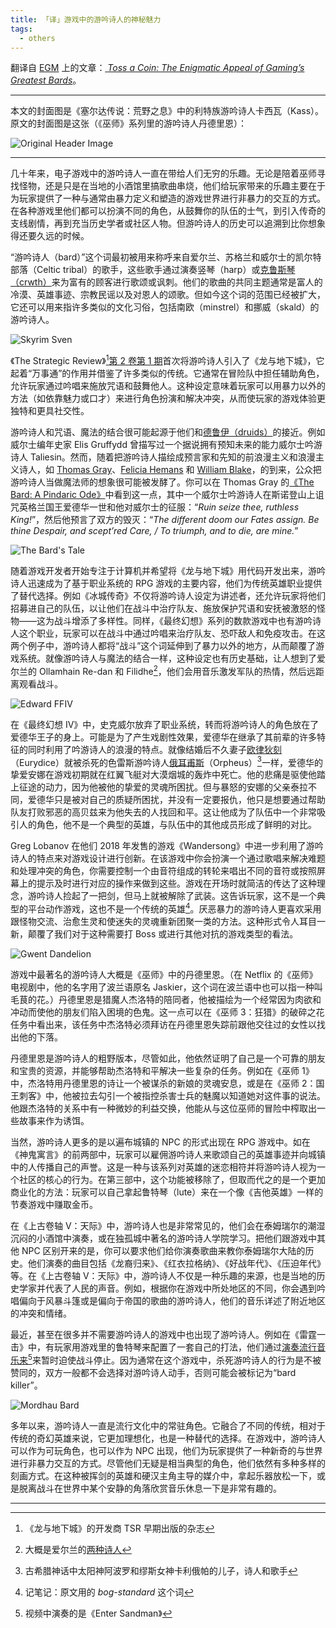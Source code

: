 ```yaml
---
title: 「译」游戏中的游吟诗人的神秘魅力
tags:
  - others
---
```


翻译自 [EGM](https://egmnow.com/) 上的文章：[<span i-gg:link></span> _Toss a Coin: The Enigmatic Appeal of Gaming’s Greatest Bards_](https://egmnow.com/toss-a-coin-the-enigmatic-appeal-of-video-games-greatest-bards/)。

<!-- more -->

---

本文的封面图是《塞尔达传说：荒野之息》中的利特族游吟诗人卡西瓦（Kass）。原文的封面图是这张（《巫师》系列里的游吟诗人丹德里恩）：

![Original Header Image](/img/posts/zh/2020-02-24/the-witcher-dandelion-header.jpg)

---

几十年来，电子游戏中的游吟诗人一直在带给人们无穷的乐趣。无论是陪着巫师寻找怪物，还是只是在当地的小酒馆里搞歌曲串烧，他们给玩家带来的乐趣主要在于为玩家提供了一种与通常由暴力定义和塑造的游戏世界进行非暴力的交互的方式。在各种游戏里他们都可以扮演不同的角色，从鼓舞你的队伍的士气，到引入传奇的支线剧情，再到充当历史学者或社区人物。但游吟诗人的历史可以追溯到比你想象得还要久远的时候。

“游吟诗人（bard）”这个词最初被用来称呼来自爱尔兰、苏格兰和威尔士的凯尔特部落（Celtic tribal）的歌手，这些歌手通过演奏竖琴（harp）或[克鲁斯琴（crwth）](https://en.wikipedia.org/wiki/Crwth)来为富有的顾客进行歌颂或讽刺。他们的歌曲的共同主题通常是富人的冷漠、英雄事迹、宗教民谣以及对恩人的颂歌。但如今这个词的范围已经被扩大，它还可以用来指许多类似的文化习俗，包括南欧（minstrel）和挪威（skald）的游吟诗人。

![Skyrim Sven](/img/posts/zh/2020-02-24/skyrim-sven.jpg) <!-- desc="《上古卷轴》中的游吟诗人从挪威的游吟诗人身上汲取了灵感 —— 虽然并没有确切的证据表明历史上挪威的诗人会演奏乐器" -->

《The Strategic Review》[^1][第 2 卷第 1 期](https://annarchive.com/files/Strv201.pdf)首次将游吟诗人引入了《龙与地下城》，它起着“万事通”的作用并借鉴了许多类似的传统。它通常在冒险队中担任辅助角色，允许玩家通过吟唱来施放咒语和鼓舞他人。这种设定意味着玩家可以用暴力以外的方法（如依靠魅力或口才）来进行角色扮演和解决冲突，从而使玩家的游戏体验更独特和更具社交性。

游吟诗人和咒语、魔法的结合很可能起源于他们和[德鲁伊（druids）](https://en.wikipedia.org/wiki/Druid)的接近。例如威尔士编年史家 Elis Gruffydd 曾描写过一个据说拥有预知未来的能力威尔士吟游诗人 Taliesin。然而，随着把游吟诗人描绘成预言家和先知的前浪漫主义和浪漫主义诗人，如 [Thomas Gray](https://en.wikipedia.org/wiki/Thomas_Gray)、[Felicia Hemans](https://en.wikipedia.org/wiki/Felicia_Hemans) 和 [William Blake](https://en.wikipedia.org/wiki/William_Blake)，的到来，公众把游吟诗人当做魔法师的想象很可能被发酵了。你可以在 Thomas Gray 的[《The Bard: A Pindaric Ode》](https://www.poetryfoundation.org/poems/44298/the-bard-a-pindaric-ode)中看到这一点，其中一个威尔士吟游诗人在斯诺登山上诅咒英格兰国王爱德华一世和他对威尔士的征服：“_Ruin seize thee, ruthless King!_”，然后他预言了双方的毁灭：“_The different doom our Fates assign. Be thine Despair, and scept’red Care, / To triumph, and to die, are mine._”

![The Bard's Tale](/img/posts/zh/2020-02-24/the-bards-tale.jpg) <!-- desc="《冰城传奇》重制版截图" -->

随着游戏开发者开始专注于计算机并希望将《龙与地下城》用代码开发出来，游吟诗人迅速成为了基于职业系统的 RPG 游戏的主要内容，他们为传统英雄职业提供了替代选择。例如《冰城传奇》不仅将游吟诗人设定为讲述者，还允许玩家将他们招募进自己的队伍，以让他们在战斗中治疗队友、施放保护咒语和安抚被激怒的怪物——这为战斗增添了多样性。同样，《最终幻想》系列的数款游戏中也有游吟诗人这个职业，玩家可以在战斗中通过吟唱来治疗队友、恐吓敌人和免疫攻击。在这两个例子中，游吟诗人都将“战斗”这个词延伸到了暴力以外的地方，从而颠覆了游戏系统。就像游吟诗人与魔法的结合一样，这种设定也有历史基础，让人想到了爱尔兰的 Ollamhain Re-dan 和 Filidhe[^2]，他们会用音乐激发军队的热情，然后远距离观看战斗。

![Edward FFIV](/img/posts/zh/2020-02-24/edward-ffiv.jpg) <!-- w=250 desc="《最终幻想IV》中的爱德华" -->

在《最终幻想 IV》中，史克威尔放弃了职业系统，转而将游吟诗人的角色放在了爱德华王子的身上。可能是为了产生戏剧性效果，爱德华在继承了其前辈的许多特征的同时利用了吟游诗人的浪漫的特点。就像结婚后不久妻子[欧律狄刻](https://en.wikipedia.org/wiki/Eurydice)（Eurydice）就被杀死的色雷斯游吟诗人[俄耳甫斯](https://en.wikipedia.org/wiki/Orpheus)（Orpheus）[^3]一样，爱德华的挚爱安娜在游戏初期就在红翼飞艇对大漠烟城的轰炸中死亡。他的悲痛是驱使他踏上征途的动力，因为他被他的挚爱的灵魂所困扰。但与暴怒的安娜的父亲泰拉不同，爱德华只是被对自己的质疑所困扰，并没有一定要报仇，他只是想要通过帮助队友打败邪恶的高贝兹来为他失去的人找回和平。这让他成为了队伍中一个非常吸引人的角色，他不是一个典型的英雄，与队伍中的其他成员形成了鲜明的对比。

Greg Lobanov 在他们 2018 年发售的游戏《Wandersong》中进一步利用了游吟诗人的特点来对游戏设计进行创新。在该游戏中你会扮演一个通过歌唱来解决难题和处理冲突的角色，你需要控制一个由音符组成的转轮来唱出不同的音符或按照屏幕上的提示及时进行对应的操作来做到这些。游戏在开场时就简洁的传达了这种理念，游吟诗人捡起了一把剑，但马上就被解除了武装。这告诉玩家，这不是一个典型的平台动作游戏，这也不是一个传统的英雄[^4]。厌恶暴力的游吟诗人更喜欢采用跟怪物交流、治愈生灵和使迷失的灵魂重新团聚一类的方法。这种形式令人耳目一新，颠覆了我们对于这种需要打 Boss 或进行其他对抗的游戏类型的看法。

![Gwent Dandelion](/img/posts/zh/2020-02-24/gwent-dandelion.jpg) <!-- w=300 desc="丹德里恩的昆特牌" -->

游戏中最著名的游吟诗人大概是《巫师》中的丹德里恩。（在 Netflix 的《巫师》电视剧中，他的名字用了波兰语原名 Jaskier，这个词在波兰语中也可以指一种叫毛茛的花。）丹德里恩是猎魔人杰洛特的陪同者，他被描绘为一个经常因为肉欲和冲动而使他的朋友们陷入困境的色鬼。这一点可以在《巫师 3：狂猎》的破碎之花任务中看出来，该任务中杰洛特必须拜访在丹德里恩失踪前跟他交往过的女性以找出他的下落。

丹德里恩是游吟诗人的粗野版本，尽管如此，他依然证明了自己是一个可靠的朋友和宝贵的资源，并能够帮助杰洛特和平解决一些复杂的任务。例如在《巫师 1》中，杰洛特用丹德里恩的诗让一个被谋杀的新娘的灵魂安息，或是在《巫师 2：国王刺客》中，他被拉去勾引一个被指控杀害士兵的魅魔以知道她对这件事的说法。他跟杰洛特的关系中有一种微妙的利益交换，他能从与这位巫师的冒险中榨取出一些故事来作为诱饵。

当然，游吟诗人更多的是以遍布城镇的 NPC 的形式出现在 RPG 游戏中。如在《神鬼寓言》的前两部中，玩家可以雇佣游吟诗人来歌颂自己的英雄事迹并向城镇中的人传播自己的声誉。这是一种与该系列对英雄的迷恋相符并将游吟诗人视为一个社区的核心的行为。在第三部中，这个功能被移除了，但取而代之的是一个更加商业化的方法：玩家可以自己拿起鲁特琴（lute）来在一个像《吉他英雄》一样的节奏游戏中赚取金币。

在《上古卷轴 V：天际》中，游吟诗人也是非常常见的，他们会在泰姆瑞尔的潮湿沉闷的小酒馆中演奏，或在独孤城中著名的游吟诗人学院学习。把他们跟游戏中其他 NPC 区别开来的是，你可以要求他们给你演奏歌曲来教你泰姆瑞尔大陆的历史。他们演奏的曲目包括《龙裔归来》、《红衣拉格纳》、《好战年代》、《压迫年代》等。在《上古卷轴 V：天际》中，游吟诗人不仅是一种乐趣的来源，也是当地的历史学家并代表了人民的声音。例如，根据你在游戏中所处地区的不同，你会遇到吟唱偏向于风暴斗篷或是偏向于帝国的歌曲的游吟诗人，他们的音乐详述了附近地区的冲突和情绪。

最近，甚至在很多并不需要游吟诗人的游戏中也出现了游吟诗人。例如在《雷霆一击》中，有玩家用游戏里的鲁特琴来配置了一套自己的打法，他们通过[演奏流行音乐来](https://youtu.be/E_zzJiWJQ08)[^5]来暂时迫使战斗停止。因为通常在这个游戏中，杀死游吟诗人的行为是不被赞同的，双方一般都不会选择对游吟诗人动手，否则可能会被标记为“bard killer”。

![Mordhau Bard](/img/posts/zh/2020-02-24/mordhau-bard.jpg) <!-- desc="《雷霆一击》中的游吟诗人" -->

多年以来，游吟诗人一直是流行文化中的常驻角色。它融合了不同的传统，相对于传统的奇幻英雄来说，它更加理想化，也是一种替代的选择。在游戏中，游吟诗人可以作为可玩角色，也可以作为 NPC 出现，他们为玩家提供了一种新奇的与世界进行非暴力交互的方式。尽管他们无疑是相当典型的角色，他们依然有多种多样的刻画方式。在这种被挥剑的英雄和硬汉主角主导的媒介中，拿起乐器放松一下，或是脱离战斗在世界中某个安静的角落欣赏音乐休息一下是非常有趣的。

---

[^1]: 《龙与地下城》的开发商 TSR 早期出版的杂志
[^2]: 大概是爱尔兰的[两种诗人](http://billhaneman.ie/IMM/IMM-I.html)
[^3]: 古希腊神话中太阳神阿波罗和缪斯女神卡利俄帕的儿子，诗人和歌手
[^4]: 记笔记：原文用的 _bog-standard_ 这个词
[^5]: 视频中演奏的是《Enter Sandman》
